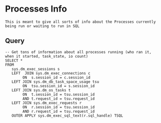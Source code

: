 # Processes Info

    This is meant to give all sorts of info about the Processes currently being run or waiting to run in SQL

## Query


    -- Get tons of information about all processes running (who ran it, when it started, task_state, io count)
    SELECT *
    FROM 
       sys.dm_exec_sessions s
       LEFT  JOIN sys.dm_exec_connections c
            ON  s.session_id = c.session_id
       LEFT JOIN sys.dm_db_task_space_usage tsu
            ON  tsu.session_id = s.session_id
       LEFT JOIN sys.dm_os_tasks t
            ON  t.session_id = tsu.session_id
            AND t.request_id = tsu.request_id
       LEFT JOIN sys.dm_exec_requests r
            ON  r.session_id = tsu.session_id
            AND r.request_id = tsu.request_id
       OUTER APPLY sys.dm_exec_sql_text(r.sql_handle) TSQL
